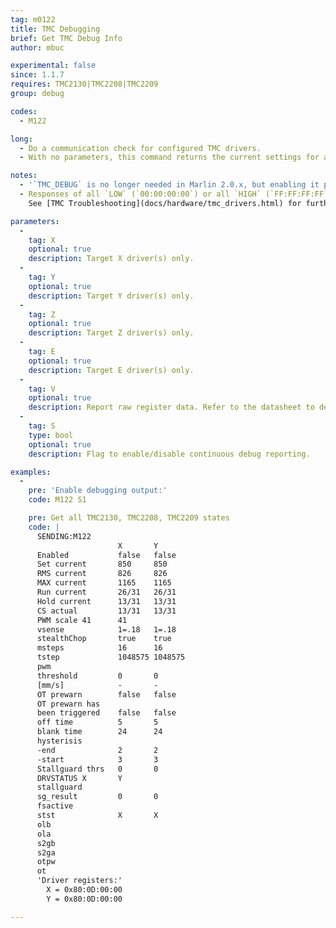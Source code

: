 ```yaml
---
tag: m0122
title: TMC Debugging
brief: Get TMC Debug Info
author: mbuc

experimental: false
since: 1.1.7
requires: TMC2130|TMC2208|TMC2209
group: debug

codes:
  - M122

long:
  - Do a communication check for configured TMC drivers.
  - With no parameters, this command returns the current settings for all installed Trinamic TMC2130, TMC2208, and TMC2209 stepper motor drivers. The `S[0|1]` parameter enables/disables continuous debugging output.

notes:
  - '`TMC_DEBUG` is no longer needed in Marlin 2.0.x, but enabling it produces an extended report.'
  - Responses of all `LOW` (`00:00:00:00`) or all `HIGH` (`FF:FF:FF:FF`) are signs of a communication problem.<br/>
    See [TMC Troubleshooting](docs/hardware/tmc_drivers.html) for further information.

parameters:
  -
    tag: X
    optional: true
    description: Target X driver(s) only.
  -
    tag: Y
    optional: true
    description: Target Y driver(s) only.
  -
    tag: Z
    optional: true
    description: Target Z driver(s) only.
  -
    tag: E
    optional: true
    description: Target E driver(s) only.
  -
    tag: V
    optional: true
    description: Report raw register data. Refer to the datasheet to decypher.
  -
    tag: S
    type: bool
    optional: true
    description: Flag to enable/disable continuous debug reporting.

examples:
  -
    pre: 'Enable debugging output:'
    code: M122 S1

    pre: Get all TMC2130, TMC2208, TMC2209 states
    code: |
      SENDING:M122
                        X       Y
      Enabled           false   false
      Set current       850     850
      RMS current       826     826
      MAX current       1165    1165
      Run current       26/31   26/31
      Hold current      13/31   13/31
      CS actual         13/31   13/31
      PWM scale 41      41
      vsense            1=.18   1=.18
      stealthChop       true    true
      msteps            16      16
      tstep             1048575 1048575
      pwm
      threshold         0       0
      [mm/s]            -       -
      OT prewarn        false   false
      OT prewarn has
      been triggered    false   false
      off time          5       5
      blank time        24      24
      hysterisis
      -end              2       2
      -start            3       3
      Stallguard thrs   0       0
      DRVSTATUS X       Y
      stallguard
      sg_result         0       0
      fsactive
      stst              X       X
      olb
      ola
      s2gb
      s2ga
      otpw
      ot
      'Driver registers:'
        X = 0x80:0D:00:00
        Y = 0x80:0D:00:00

---
```

